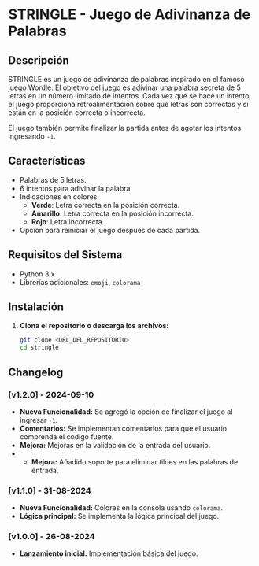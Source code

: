 # STRINGLE - Juego de Adivinanza de Palabras

## Descripción

STRINGLE es un juego de adivinanza de palabras inspirado en el famoso juego Wordle. El objetivo del juego es adivinar una palabra secreta de 5 letras en un número limitado de intentos. Cada vez que se hace un intento, el juego proporciona retroalimentación sobre qué letras son correctas y si están en la posición correcta o incorrecta.

El juego también permite finalizar la partida antes de agotar los intentos ingresando `-1`.

## Características

- Palabras de 5 letras.
- 6 intentos para adivinar la palabra.
- Indicaciones en colores:
  - **Verde**: Letra correcta en la posición correcta.
  - **Amarillo**: Letra correcta en la posición incorrecta.
  - **Rojo**: Letra incorrecta.
- Opción para reiniciar el juego después de cada partida.

## Requisitos del Sistema

- Python 3.x
- Librerías adicionales: `emoji`, `colorama`

## Instalación

1. **Clona el repositorio o descarga los archivos:**

   ```bash
   git clone <URL_DEL_REPOSITORIO>
   cd stringle
## Changelog

### [v1.2.0] - 2024-09-10
- **Nueva Funcionalidad:** Se agregó la opción de finalizar el juego al ingresar `-1`.
- **Comentarios:** Se implementan comentarios para que el usuario comprenda el codigo fuente.
- **Mejora:** Mejoras en la validación de la entrada del usuario.
- - **Mejora:** Añadido soporte para eliminar tildes en las palabras de entrada.

### [v1.1.0] - 31-08-2024
- **Nueva Funcionalidad:** Colores en la consola usando `colorama`.
- **Lógica principal:** Se implementa la lógica principal del juego.

### [v1.0.0] - 26-08-2024
- **Lanzamiento inicial:** Implementación básica del juego.
